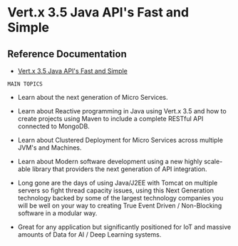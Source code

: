 # Vert.x 3.5 Java API's Fast and Simple

## Reference Documentation

* [Vert.x 3.5 Java API's Fast and Simple](https://www.udemy.com/course/vertx-35-java-apis-fast-and-simple/)

`MAIN TOPICS`

- Learn about the next generation of Micro Services.

- Learn about Reactive programming in Java using Vert.x 3.5 and how to create projects using Maven to include a complete RESTful API connected to MongoDB.

- Learn about Clustered Deployment for Micro Services across multiple JVM's and Machines.

- Learn about Modern software development using a new highly scale-able library that providers the next generation of API integration.

- Long gone are the days of using Java/J2EE with Tomcat on multiple servers so fight thread capacity issues, using this Next Generation technology backed by some of the largest technology companies you will be well on your way to creating True Event Driven / Non-Blocking software in a modular way.

- Great for any application but significantly positioned for IoT and massive amounts of Data for AI / Deep Learning systems.